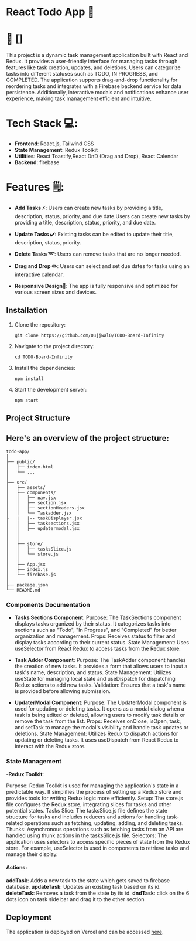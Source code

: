 # React Todo App 📝

# 🔗 []

This project is a dynamic task management application built with React and Redux. It provides a user-friendly interface for managing tasks through features like task creation, updates, and deletions. Users can categorize tasks into different statuses such as TODO, IN PROGRESS, and COMPLETED. The application supports drag-and-drop functionality for reordering tasks and integrates with a Firebase backend service for data persistence. Additionally, interactive modals and notifications enhance user experience, making task management efficient and intuitive.

# Tech Stack 💻:

- **Frontend**: React.js, Tailwind CSS
- **State Management**: Redux Toolkit
- **Utilities**: React Toastify,React DnD (Drag and Drop), React Calendar
- **Backend**: firebase
# Features 🗒:

- **Add Tasks ⚡**: Users can create new tasks by providing a title, description, status, priority, and due date.Users can create new tasks by providing a title, description, status, priority, and due date.
- **Update Tasks ✔️**: Existing tasks can be edited to update their title, description, status, priority.
- **Delete Tasks ➿**:  Users can remove tasks that are no longer needed.

- **Drag and Drop ✏️**: Users can select and set due dates for tasks using an interactive calendar.
- **Responsive Design📱**: The app is fully responsive and optimized for various screen sizes and devices.

## Installation

1. Clone the repository:
   ```
   git clone https://github.com/0ujjwal0/TODO-Board-Infinity
   ```
2. Navigate to the project directory:
   ```
   cd TODO-Board-Infinity
   ```
3. Install the dependencies:
   ```
   npm install
   ```
4. Start the development server:
   ```
   npm start
   ```

## Project Structure

## Here's an overview of the project structure:

```
todo-app/
│
├── public/
│   ├── index.html
│   └── ...
│
├── src/
│   ├── assets/
│   ├── components/
│   │   ├── nav.jsx
│   │   ├── section.jsx
│   │   ├── sectionHeaders.jsx
│   │   └── Taskadder.jsx
├   |   |-- taskDisplayer.jsx
│   │   ├── tasksections.jsx
│   │   ├── updatermodal.jsx
│   │    
│   │
│   ├── store/
│   │   ├── tasksSlice.js
│   │   └── store.js
│   │
│   ├── App.jsx
│   ├── index.js
│   └── firebase.js
│
├── package.json
└── README.md
```

### **Components Documentation**

- **Tasks Sections Component**:
  Purpose: The TaskSections component displays tasks organized by their status. It categorizes tasks into sections such as "Todo", "In Progress", and "Completed" for better organization and management.
  Props: Receives status to filter and display tasks according to their current status.
  State Management: Uses useSelector from React Redux to access tasks from the Redux store.

- **Task Adder Component**:
  Purpose: The TaskAdder component handles the creation of new tasks. It provides a form that allows users to input a task's name, description, and status.
  State Management: Utilizes useState for managing local state and useDispatch for dispatching Redux actions to add new tasks.
  Validation: Ensures that a task's name is provided before allowing submission.
- **UpdaterModal Component**:
  Purpose: The UpdaterModal component is used for updating or deleting tasks. It opens as a modal dialog when a task is being edited or deleted, allowing users to modify task details or remove the task 
  from the list.
  Props: Receives onClose, isOpen, task, and setTask to manage the modal's visibility and handle task updates or deletions.
  State Management: Utilizes Redux to dispatch actions for updating or deleting tasks. It uses useDispatch from React Redux to interact with the Redux store.

### **State Management**

-**Redux Toolkit**:

Purpose: Redux Toolkit is used for managing the application's state in a predictable way. It simplifies the process of setting up a Redux store and provides tools for writing Redux logic more efficiently.
Setup: The store.js file configures the Redux store, integrating slices for tasks and other potential states.
Tasks Slice: The tasksSlice.js file defines the state structure for tasks and includes reducers and actions for handling task-related operations such as fetching, updating, adding, and deleting tasks.
Thunks: Asynchronous operations such as fetching tasks from an API are handled using thunk actions in the tasksSlice.js file.
Selectors: The application uses selectors to access specific pieces of state from the Redux store. For example, useSelector is used in components to retrieve tasks and manage their display.


#### Actions:

**addTask**: Adds a new task to the state which gets saved to firebase database.
**updateTask**: Updates an existing task based on its id.
**deleteTask**: Removes a task from the state by its id.
**dndTask**: click on the 6 dots icon on task side bar and drag it to the other section
## Deployment

The application is deployed on Vercel and can be accessed [here]().
